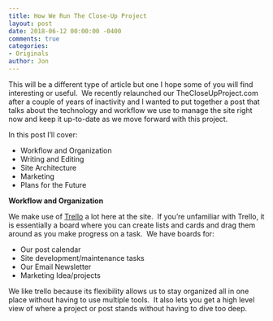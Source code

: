 ```yaml
---
title: How We Run The Close-Up Project
layout: post
date: 2018-06-12 00:00:00 -0400
comments: true
categories:
- Originals
author: Jon
---
```

This will be a different type of article but one I hope some of you will find interesting or useful.  We recently relaunched our TheCloseUpProject.com after a couple of years of inactivity and I wanted to put together a post that talks about the technology and workflow we use to manage the site right now and keep it up-to-date as we move forward with this project.

In this post I’ll cover:

* Workflow and Organization
* Writing and Editing
* Site Architecture
* Marketing
* Plans for the Future

**Workflow and Organization**

We make use of [Trello](https://trello.com/) a lot here at the site.  If you’re unfamiliar with Trello, it is essentially a board where you can create lists and cards and drag them around as you make progress on a task.  We have boards for:

* Our post calendar
* Site development/maintenance tasks
* Our Email Newsletter
* Marketing Idea/projects

We like trello because its flexibility allows us to stay organized all in one place without having to use multiple tools.  It also lets you get a high level view of where a project or post stands without having to dive too deep.